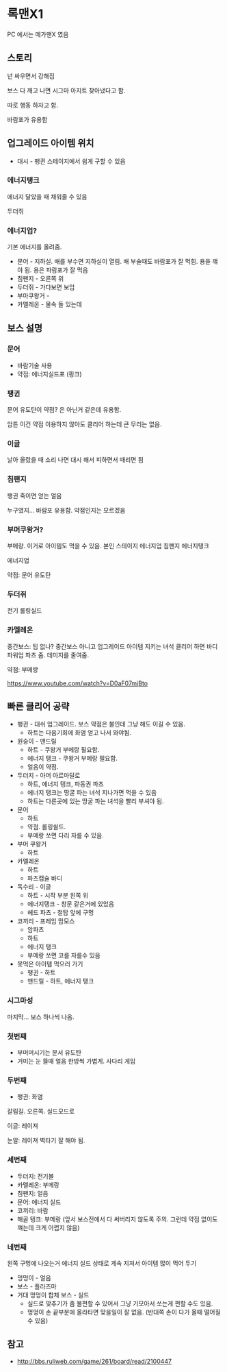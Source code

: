 # 록맨X1
PC 에서는 메가맨X 였음

## 스토리
넌 싸우면서 강해짐

보스 다 깨고 나면
시그마 아지트 찾아냈다고 함.

따로 행동 하자고 함.

바람포가 유용함

## 업그레이드 아이템 위치
* 대시 - 팽귄 스테이지에서 쉽게 구할 수 있음

### 에너지탱크
에너지 달았을 때 채워줄 수 있음

두더쥐

### 에너지업?
기본 에너지를 올려줌.

* 문어 - 지하실. 배를 부수면 지하실이 열림. 배 부술때도 바람포가 잘 먹힘.
용을 꺠야 됨. 용은 파람포가 잘 먹음
* 침팬지 - 오른쪽 위
* 두더쥐 - 가다보면 보임
* 부마쿠왕거 - 
* 카멜레온 - 물속 돌 있는데


## 보스 설명
### 문어 
* 바람기술 사용
* 약점: 에너지실드포 (핑크)

### 팽귄
문어 유도탄이 약점? 은 아닌거 같은데 유용함.

암튼 이건 약점 이용하지 않아도 클리어 하는데 큰 무리는 없음.


### 이글 
날아 올랐을 때 소리 나면 대시 해서 피하면서 때리면 됨

### 침팬지

팽귄 죽이면 얻는 얼음




누구였지...
바람포 유용함. 약점인지는 모르겠음


### 부머쿠왕거?

부메랑. 이거로 아이템도 먹을 수 있음.
본인 스테이지 에너지업
침팬지 에너지탱크


에너지업

약점: 문어 유도탄

### 두더쥐
 
전기
롤링실드

### 카멜레온
중간보스: 팁 없나? 중간보스 아니고 업그레이드 아이템 지키는 녀석
클리어 하면 바디 파워업 파츠 줌. 데미지를 줄여줌.

약점: 부메랑

https://www.youtube.com/watch?v=D0aF07mjBto


## 빠른 클리어 공략
* 팽귄 - 대쉬 업그레이드. 보스 약점은 불인데 그냥 해도 이길 수 있음.
  * 하트는 다음기회에 화염 얻고 나서 와야됨.
* 원숭이 - 맨드릴
  * 하트 - 쿠왕거 부메랑 필요함.
  * 에너지 탱크 - 쿠왕거 부메랑 필요함.
  * 얼음이 약점.
* 두더지 - 아머 아르마딜로
  * 하트, 에너지 탱크, 파동권 파츠
  * 에너지 탱크는 땅굴 파는 녀석 지나가면 먹을 수 있음
  * 하트는 다른곳에 있는 땅굴 파는 녀석을 빨리 부셔야 됨.
* 문어
  * 하트
  * 약점. 롤링쉴드.
  * 부메랑 쏘면 다리 자를 수 있음.
* 부머 쿠왕거
  * 하트
* 카멜레온
  * 하트
  * 파츠캡슐 바디
* 독수리 - 이글
  * 하트 - 시작 부분 왼쪽 위
  * 에너지탱크 - 창문 같은거에 있었음
  * 헤드 파츠 - 철탑 앞에 구멍
* 코끼리 - 프레임 맘모스
  * 암파츠
  * 하트
  * 에너지 탱크
  * 부메랑 쏘면 코를 자를수 있음
* 못먹은 아이템 먹으러 가기
  * 팽귄 - 하트
  * 맨드릴 - 하트, 에너지 탱크

### 시그마성
마지막... 보스 하나씩 나옴.

### 첫번째

* 부머머시기는 문서 유도탄
* 거미는 눈 뜰때 얼음 한방씩 가볍게. 사다리 게임

### 두번째

* 팽귄: 화염

갈림길. 오른쪽. 실드모드로

이글: 레이져

눈알: 레이져
벽타기 잘 해야 됨.

### 세번째
* 두더지: 전기볼
* 카멜레온: 부메랑
* 침팬지: 얼음
* 문어: 에너지 실드
* 코끼리: 바람
* 해골 탱크: 부메랑 (앞서 보스전에서 다 써버리지 않도록 주의. 그런데 약점 없이도 꺠는데 크게 어렵지 않음)

### 네번째
왼쪽 구멍에 나오는거 에너지 실드 상태로 계속 지져서 아이템 많이 먹어 두기

* 멍멍이 - 얼음
* 보스 - 플라즈마
* 거대 멍멍이 합체 보스 - 실드
  * 실드로 맞추기가 좀 불편할 수 있어서 그냥 기모아서 쏘는게 편할 수도 있음.
  * 멍멍이 손 끝부분에 올라타면 맞을일이 잘 없음. (반대쪽 손이 다가 올때 떨어질 수 있음)

## 참고
* http://bbs.ruliweb.com/game/261/board/read/2100447
